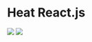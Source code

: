 <h1>Heat React.js</h1>
<img src="https://github.com/lulucasalves/heatreactjs-project-front/blob/main/.github/img-1.png" />
<img src="https://github.com/lulucasalves/heatreactjs-project-front/blob/main/.github/img-2.png" />
